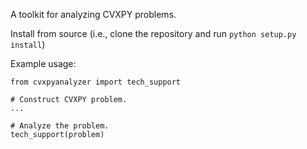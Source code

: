 A toolkit for analyzing CVXPY problems.

Install from source (i.e., clone the repository and run ``python setup.py install``)

Example usage:
```
from cvxpyanalyzer import tech_support

# Construct CVXPY problem.
...

# Analyze the problem.
tech_support(problem)
```
